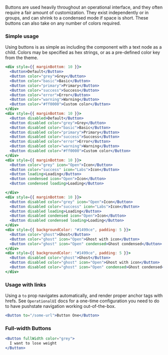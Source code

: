 Buttons are used heavily throughout an operational interface, and they often require a fair amount of customization. They exist independently or in groups, and can shrink to a condensed mode if space is short. These buttons can also take on any number of colors required.

### Simple usage

Using buttons is as simple as including the component with a text node as a child. Colors may be specified as hex strings, or as a pre-defined color key from the theme.

```jsx
<div style={{ marginBottom: 10 }}>
  <Button>Default</Button>
  <Button color="grey">Grey</Button>
  <Button color="basic">Basic</Button>
  <Button color="primary">Primary</Button>
  <Button color="success">Success</Button>
  <Button color="error">Error</Button>
  <Button color="warning">Warning</Button>
  <Button color="#ff0000">Custom color</Button>
</div>
<div style={{ marginBottom: 10 }}>
  <Button disabled>Default</Button>
  <Button disabled color="grey">Grey</Button>
  <Button disabled color="basic">Basic</Button>
  <Button disabled color="primary">Primary</Button>
  <Button disabled color="success">Success</Button>
  <Button disabled color="error">Error</Button>
  <Button disabled color="warning">Warning</Button>
  <Button disabled color="#ff0000">Custom color</Button>
</div>
<div style={{ marginBottom: 10 }}>
  <Button color="grey" icon="Open">Icon</Button>
  <Button color="success" icon="Labs">Icon</Button>
  <Button loading>Loading</Button>
  <Button condensed icon="Open">Icon</Button>
  <Button condensed loading>Loading</Button>

</div>
<div style={{ marginBottom: 10 }}>
  <Button disabled color="grey" icon="Open">Icon</Button>
  <Button disabled color="success" icon="Labs">Icon</Button>
  <Button disabled loading>Loading</Button>
  <Button disabled condensed icon="Open">Icon</Button>
  <Button disabled condensed loading>Loading</Button>
</div>
<div style={{ backgroundColor: "#1499ce", padding: 5 }}>
  <Button color="ghost">Ghost</Button>
  <Button color="ghost" icon="Open">Ghost with icon</Button>
  <Button color="ghost" icon="Open" condensed>Ghost condensed</Button>
</div>
<div style={{ backgroundColor: "#1499ce", padding: 5 }}>
  <Button disabled color="ghost">Ghost</Button>
  <Button disabled color="ghost" icon="Open">Ghost with icon</Button>
  <Button disabled color="ghost" icon="Open" condensed>Ghost condensed</Button>
</div>
```

### Usage with links

Using a `to` prop navigates automatically, and render proper anchor tags with hrefs. See `OperationalUI` docs for a one-time configuration you need to do to have pushstate navigation working out-of-the-box.

```jsx
<Button to="/some-url">Button One</Button>
```

### Full-width Buttons

```jsx
<Button fullWidth color="grey">
  I want to lose weight
</Button>
```
